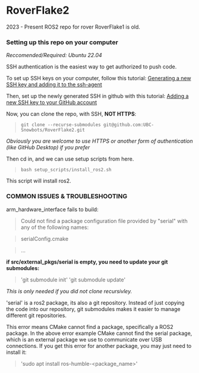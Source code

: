 # RoverFlake2
2023 - Present ROS2 repo for rover
RoverFlake1 is old.

### Setting up this repo on your computer
_Reccomended/Required: Ubuntu 22.04_

SSH authentication is the easiest way to get authorized to push code.

To set up SSH keys on your computer, follow this tutorial: 
[Generating a new SSH key and adding it to the ssh-agent](https://docs.github.com/en/authentication/connecting-to-github-with-ssh/generating-a-new-ssh-key-and-adding-it-to-the-ssh-agent) 

Then, set up the newly generated SSH in github with this tutorial: [Adding a new SSH key to your GitHub account](https://docs.github.com/en/authentication/connecting-to-github-with-ssh/adding-a-new-ssh-key-to-your-github-account)

Now, you can clone the repo, with SSH, **NOT HTTPS**:

> `git clone --recurse-submodules git@github.com:UBC-Snowbots/RoverFlake2.git`

_Obviously you are welcome to use HTTPS or another form of authentication (like GitHub Desktop) if you prefer_

Then cd in, and we can use setup scripts from here. 

> `bash setup_scripts/install_ros2.sh`

This script will install ros2. 


### COMMON ISSUES & TROUBLESHOOTING
arm_hardware_interface fails to build:
 
> Could not find a package configuration file provided by "serial" with any of the following names:

> serialConfig.cmake

> ...

**if src/external_pkgs/serial is empty, you need to update your git submodules:**

> 'git submodule init'
> 'git submodule update'

_This is only needed if you did not clone recursivley._

'serial' is a ros2 package, its also a git repository. Instead of just copying the code into our repository, git submodules makes it easier to manage different git repositories.

This error means CMake cannot find a package, specifically a ROS2 package. In the above error example CMake cannot find the serial package, which is an external package we use to communicate over USB connections.
If you get this error for another package, you may just need to install it:

> 'sudo apt install ros-humble-<package_name>'
 
